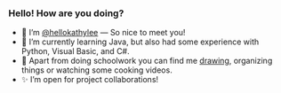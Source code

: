 ### Hello! How are you doing?

- 👋 I’m [@hellokathylee](https://github.com/hellokathylee) — So nice to meet you!
- 🌱 I’m currently learning Java, but also had some experience with Python, Visual Basic, and C#.
- 🌠 Apart from doing schoolwork you can find me [drawing](https://www.behance.net/hellokathylee), organizing things or watching some cooking videos.
- ✨ I’m open for project collaborations!
